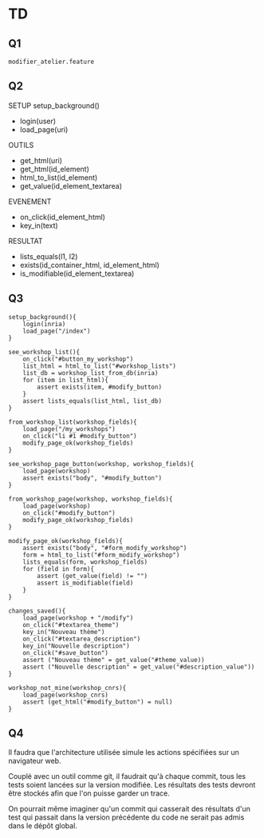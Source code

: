 # TD

## Q1 

    modifier_atelier.feature

## Q2
SETUP setup_background()
- login(user)
- load_page(uri)

OUTILS
- get_html(uri)
- get_html(id_element)
- html_to_list(id_element)
- get_value(id_element_textarea)

EVENEMENT
- on_click(id_element_html)
- key_in(text)

RESULTAT
- lists_equals(l1, l2)
- exists(id_container_html, id_element_html)
- is_modifiable(id_element_textarea)

## Q3
    setup_background(){
        login(inria)
        load_page("/index")
    }

    see_workshop_list(){
        on_click("#button_my_workshop")
        list_html = html_to_list("#workshop_lists")
        list_db = workshop_list_from_db(inria)
        for (item in list_html){
            assert exists(item, #modify_button)
        }
        assert lists_equals(list_html, list_db)
    }

    from_workshop_list(workshop_fields){
        load_page("/my_workshops")
        on_click("li #1 #modify_button")
        modify_page_ok(workshop_fields)
    }

    see_workshop_page_button(workshop, workshop_fields){
        load_page(workshop)
        assert exists("body", "#modify_button")
    }

    from_workshop_page(workshop, workshop_fields){
        load_page(workshop)
        on_click("#modify_button")
        modify_page_ok(workshop_fields)
    }

    modify_page_ok(workshop_fields){
        assert exists("body", "#form_modify_workshop")
        form = html_to_list("#form_modify_workshop")
        lists_equals(form, workshop_fields)
        for (field in form){
            assert (get_value(field) != "")
            assert is_modifiable(field)
        }
    }

    changes_saved(){
        load_page(workshop + "/modify")
        on_click("#textarea_theme")
        key_in("Nouveau thème")
        on_click("#textarea_description")
        key_in("Nouvelle description")
        on_click("#save_button")
        assert ("Nouveau thème" = get_value("#theme_value))
        assert ("Nouvelle description" = get_value("#description_value"))
    }

    workshop_not_mine(workshop_cnrs){
        load_page(workshop_cnrs)
        assert (get_html("#modify_button") = null)
    }

## Q4

Il faudra que l'architecture utilisée simule les actions spécifiées sur un navigateur web. 

Couplé avec un outil comme git, il faudrait qu'à chaque commit, tous les tests soient lancées sur la version modifiée. Les résultats des tests devront être stockés afin que l'on puisse garder un trace. 

On pourrait même imaginer qu'un commit qui casserait des résultats d'un test qui passait dans la version précédente du code ne serait pas admis dans le dépôt global.